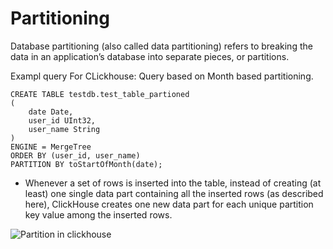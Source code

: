 # Partitioning
Database partitioning (also called data partitioning) refers to breaking the data in an application’s database into separate pieces, or partitions.

Exampl query For CLickhouse:
Query based on Month based partitioning.
```clickhouse
CREATE TABLE testdb.test_table_partioned
(
    date Date,
    user_id UInt32,
    user_name String
)
ENGINE = MergeTree
ORDER BY (user_id, user_name)
PARTITION BY toStartOfMonth(date);
```

- Whenever a set of rows is inserted into the table, instead of creating (at least) one single data part containing all the inserted rows (as described here), ClickHouse creates one new data part for each unique partition key value among the inserted rows.

![Partition in clickhouse](https://clickhouse.com/docs/assets/ideal-img/partitions.bf99fea.1024.png)
